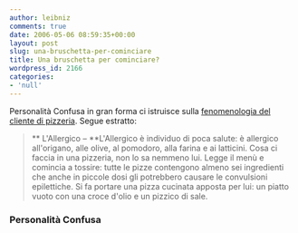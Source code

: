 ```yaml
---
author: leibniz
comments: true
date: 2006-05-06 08:59:35+00:00
layout: post
slug: una-bruschetta-per-cominciare
title: Una bruschetta per cominciare?
wordpress_id: 2166
categories:
- 'null'
---
```


Personalità Confusa in gran forma ci istruisce sulla [fenomenologia del cliente di pizzeria](http://personalitaconfusa.splinder.com/1146872667#7968459). Segue estratto:


> ** L'Allergico – **L'Allergico è individuo di poca salute: è allergico all'origano, alle olive, al pomodoro, alla farina e ai latticini. Cosa ci faccia in una pizzeria, non lo sa nemmeno lui. Legge il menù e comincia a tossire: tutte le pizze contengono almeno sei ingredienti che anche in piccole dosi gli potrebbero causare le convulsioni epilettiche. Si fa portare una pizza cucinata apposta per lui: un piatto vuoto con una croce d'olio e un pizzico di sale.




### Personalità Confusa
